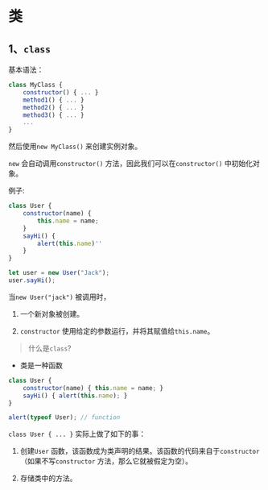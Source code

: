 # 类

## 1、`class`

基本语法：

```javascript
class MyClass {
    constructor() { ... }
    method1() { ... }
    method2() { ... }
    method3() { ... }
    ...
}
```

然后使用`new MyClass()` 来创建实例对象。

`new` 会自动调用`constructor()` 方法，因此我们可以在`constructor()` 中初始化对象。

例子:

```javascript
class User {
    constructor(name) {
        this.name = name;
    }
    sayHi() {
        alert(this.name)''
    }
}

let user = new User("Jack");
user.sayHi();
```

当`new User("jack")` 被调用时，

1. 一个新对象被创建。

2. `constructor` 使用给定的参数运行，并将其赋值给`this.name`。

> 什么是`class`?

+ 类是一种函数

```javascript
class User {
    constructor(name) { this.name = name; }
    sayHi() { alert(this.name); }
}

alert(typeof User); // function
```

`class User { ... }` 实际上做了如下的事：

1. 创建`User` 函数，该函数成为类声明的结果。该函数的代码来自于`constructor`（如果不写`constructor` 方法，那么它就被假定为空）。

2. 存储类中的方法。